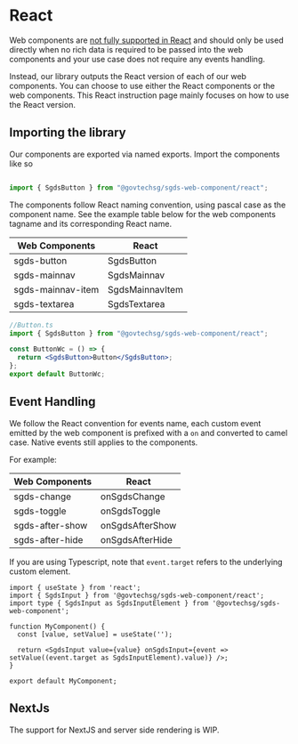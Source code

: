 # React

Web components are [not fully supported in React](https://custom-elements-everywhere.com/#react) and should only be used directly when no rich data is required to be passed into the web components and your use case does not require any events handling.

Instead, our library outputs the React version of each of our web components. You can choose to use either the React components or the web components. This React instruction page mainly focuses on how to use the React version.

## Importing the library

Our components are exported via named exports. Import the components like so

```js

import { SgdsButton } from "@govtechsg/sgds-web-component/react";

```

The components follow React naming convention, using pascal case as the component name. See the example table below for the web components tagname and its corresponding React name.

| Web Components    | React           |
| ----------------- | --------------- |
| sgds-button       | SgdsButton      |
| sgds-mainnav      | SgdsMainnav     |
| sgds-mainnav-item | SgdsMainnavItem |
| sgds-textarea     | SgdsTextarea    |

```jsx
//Button.ts
import { SgdsButton } from "@govtechsg/sgds-web-component/react";

const ButtonWc = () => {
  return <SgdsButton>Button</SgdsButton>;
};
export default ButtonWc;
```

## Event Handling

We follow the React convention for events name, each custom event emitted by the web component is prefixed with a `on` and converted to camel case. Native events still applies to the components.

For example:

| Web Components  | React           |
| --------------- | --------------- |
| sgds-change     | onSgdsChange    |
| sgds-toggle     | onSgdsToggle    |
| sgds-after-show | onSgdsAfterShow |
| sgds-after-hide | onSgdsAfterHide |

If you are using Typescript, note that `event.target` refers to the underlying custom element. 

```tsx
import { useState } from 'react';
import { SgdsInput } from '@govtechsg/sgds-web-component/react';
import type { SgdsInput as SgdsInputElement } from '@govtechsg/sgds-web-component';

function MyComponent() {
  const [value, setValue] = useState('');

  return <SgdsInput value={value} onSgdsInput={event => setValue((event.target as SgdsInputElement).value)} />;
}

export default MyComponent;

```

## NextJs

The support for NextJS and server side rendering is WIP. 
